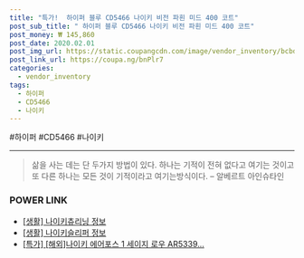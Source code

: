 ```yaml
--- 
title: "특가!  하이퍼 블루 CD5466 나이키 비전 파흰 미드 400 코트" 
post_sub_title: " 하이퍼 블루 CD5466 나이키 비전 파흰 미드 400 코트" 
post_money: ₩ 145,860 
post_date: 2020.02.01 
post_img_url: https://static.coupangcdn.com/image/vendor_inventory/bcbd/e18c0b55c6c1f171c2482e6fb115395fffabb87fd7f75d6260ca432b9977.jpg 
post_link_url: https://coupa.ng/bnPlr7 
categories: 
  - vendor_inventory 
tags: 
  - 하이퍼 
  - CD5466 
  - 나이키 
--- 
```

  #하이퍼 #CD5466 #나이키 
<hr> 

> 삶을 사는 데는 단 두가지 방법이 있다. 하나는 기적이 전혀 없다고 여기는 것이고 또 다른 하나는 모든 것이 기적이라고 여기는방식이다. – 알베르트 아인슈타인 


### POWER LINK

* <a href="https://blog.naver.com/santokki14/221764301163" target="_blank"> [생활] 나이키츄리닝 정보 </a>
* <a href="https://blog.naver.com/santokki14/221765772062" target="_blank"> [생활] 나이키슬리퍼 정보 </a>
* <a href="https://blog.naver.com/sakai111/221788081801" target="_blank">[특가] [해외]나이키 에어포스 1 세이지 로우 AR5339...</a>

